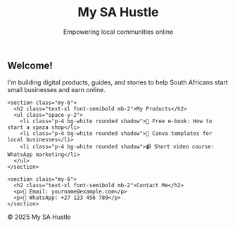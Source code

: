 <!DOCTYPE html>
<html lang="en">
<head>
  <meta charset="UTF-8" />
  <meta name="viewport" content="width=device-width, initial-scale=1.0">
  <title>My SA Hustle</title>
  <link href="https://cdn.jsdelivr.net/npm/tailwindcss@2.2.19/dist/tailwind.min.css" rel="stylesheet">
</head>
<body class="bg-gray-50 text-gray-800">

  <header class="bg-green-600 text-white p-4 text-center">
    <h1 class="text-2xl font-bold">My SA Hustle</h1>
    <p class="text-sm">Empowering local communities online</p>
  </header>

  <main class="max-w-3xl mx-auto p-4">
    <section class="my-6">
      <h2 class="text-xl font-semibold mb-2">Welcome!</h2>
      <p>I'm building digital products, guides, and stories to help South Africans start small businesses and earn online.</p>
    </section>

    <section class="my-6">
      <h2 class="text-xl font-semibold mb-2">My Products</h2>
      <ul class="space-y-2">
        <li class="p-4 bg-white rounded shadow">📒 Free e-book: How to start a spaza shop</li>
        <li class="p-4 bg-white rounded shadow">🎨 Canva templates for local businesses</li>
        <li class="p-4 bg-white rounded shadow">📹 Short video course: WhatsApp marketing</li>
      </ul>
    </section>

    <section class="my-6">
      <h2 class="text-xl font-semibold mb-2">Contact Me</h2>
      <p>📧 Email: yourname@example.com</p>
      <p>📱 WhatsApp: +27 123 456 789</p>
    </section>
  </main>

  <footer class="bg-green-600 text-white text-center p-2">
    © 2025 My SA Hustle
  </footer>
</body>
</html>

